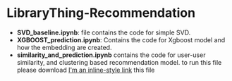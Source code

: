 # LibraryThing-Recommendation

* **SVD_baseline.ipynb**: file contains the code for simple SVD.
* **XGBOOST_prediction.ipynb**: Contains the code for Xgboost model and how the embedding are created.
* **similarity_and_prediction.ipynb** contains the code for user-user similarity, and clustering based recommendation model. to run this file please download [I'm an inline-style link](https://www.google.com) this file
